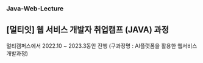 ### Java-Web-Lecture

## [멀티잇] 웹 서비스 개발자 취업캠프 (JAVA) 과정

멀티캠퍼스에서 2022.10 ~ 2023.3동안 진행
(구과정명 : AI플랫폼을 활용한 웹서비스 개발과정)
